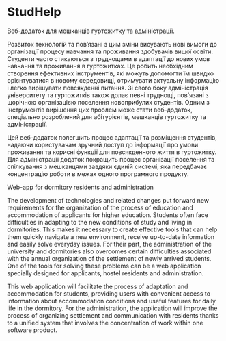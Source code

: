 # StudHelp
Веб-додаток для мешканців гуртожитку та адміністрації. 

Розвиток технологій та повʼязані з цим зміни висувають нові вимоги до організації процесу навчання та проживання здобувачів вищої освіти. Студенти часто стикаються з труднощами в адаптації до нових умов навчання та проживання в гуртожитках. Це робить необхідним створення ефективних інструментів, які можуть допомогти їм швидко орієнтуватися в новому середовищі, отримувати актуальну інформацію і легко вирішувати повсякденні питання. Зі свого боку адміністрація університету та гуртожитків також долає певні труднощі, пов'язані з щорічною організацією поселення новоприбулих студентів. Одним з інструментів вирішення цих проблем може стати веб-додаток, спеціально розроблений для абітурієнтів, мешканців гуртожитку та адміністрації.

Цей веб-додаток полегшить процес адаптації та розміщення студентів, надаючи користувачам зручний доступ до інформації про умови проживання та корисні функції для повсякденного життя в гуртожитку. Для адміністрації додаток покращить процес організації поселення та спілкування з мешканцями завдяки єдиній системі, яка передбачає концентрацію роботи в межах одного програмного продукту.


Web-app for dormitory residents and administration

The development of technologies and related changes put forward new requirements for the organization of the process of education and accommodation of applicants for higher education. Students often face difficulties in adapting to the new conditions of study and living in dormitories. This makes it necessary to create effective tools that can help them quickly navigate a new environment, receive up-to-date information and easily solve everyday issues. For their part, the administration of the university and dormitories also overcomes certain difficulties associated with the annual organization of the settlement of newly arrived students. One of the tools for solving these problems can be a web application specially designed for applicants, hostel residents and administration.

This web application will facilitate the process of adaptation and accommodation for students, providing users with convenient access to information about accommodation conditions and useful features for daily life in the dormitory. For the administration, the application will improve the process of organizing settlement and communication with residents thanks to a unified system that involves the concentration of work within one software product.
